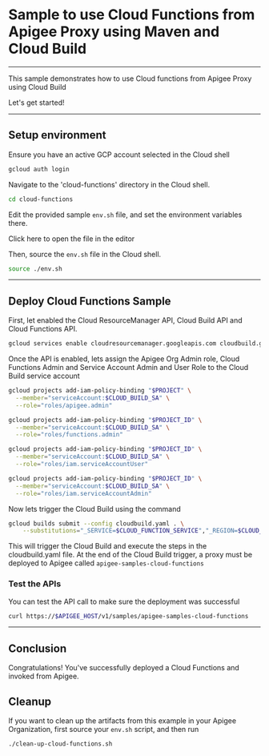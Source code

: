 # Sample to use Cloud Functions from Apigee Proxy using Maven and Cloud Build

---
This sample demonstrates how to use Cloud functions from Apigee Proxy using Cloud Build

Let's get started!

---

## Setup environment

Ensure you have an active GCP account selected in the Cloud shell

```sh
gcloud auth login
```

Navigate to the 'cloud-functions' directory in the Cloud shell.

```sh
cd cloud-functions
```

Edit the provided sample `env.sh` file, and set the environment variables there.

Click <walkthrough-editor-open-file filePath="cloud-functions/env.sh">here</walkthrough-editor-open-file> to open the file in the editor

Then, source the `env.sh` file in the Cloud shell.

```sh
source ./env.sh
```

---

## Deploy Cloud Functions Sample

First, let enabled the Cloud ResourceManager API, Cloud Build API and Cloud Functions API. 

```sh
gcloud services enable cloudresourcemanager.googleapis.com cloudbuild.googleapis.com cloudfunctions.googleapis.com
```

Once the API is enabled, lets assign the Apigee Org Admin role, Cloud Functions Admin and Service Account Admin and User Role to the Cloud Build service account

```sh
gcloud projects add-iam-policy-binding "$PROJECT" \
  --member="serviceAccount:$CLOUD_BUILD_SA" \
  --role="roles/apigee.admin"

gcloud projects add-iam-policy-binding "$PROJECT_ID" \
  --member="serviceAccount:$CLOUD_BUILD_SA" \
  --role="roles/functions.admin"

gcloud projects add-iam-policy-binding "$PROJECT_ID" \
  --member="serviceAccount:$CLOUD_BUILD_SA" \
  --role="roles/iam.serviceAccountUser"

gcloud projects add-iam-policy-binding "$PROJECT_ID" \
  --member="serviceAccount:$CLOUD_BUILD_SA" \
  --role="roles/iam.serviceAccountAdmin"
```

Now lets trigger the Cloud Build using the command

```sh
gcloud builds submit --config cloudbuild.yaml . \
    --substitutions="_SERVICE=$CLOUD_FUNCTION_SERVICE","_REGION=$CLOUD_FUNCTION_REGION","_APIGEE_TEST_ENV=$APIGEE_ENV"
```

This will trigger the Cloud Build and execute the steps in the <walkthrough-editor-open-file filePath="cloud-functions/cloudbuild.yaml">cloudbuild.yaml</walkthrough-editor-open-file> file. At the end of the Cloud Build trigger, a proxy must be deployed to Apigee called `apigee-samples-cloud-functions`


### Test the APIs

You can test the API call to make sure the deployment was successful

```sh
curl https://$APIGEE_HOST/v1/samples/apigee-samples-cloud-functions
```

---
## Conclusion

<walkthrough-conclusion-trophy></walkthrough-conclusion-trophy>

Congratulations! You've successfully deployed a Cloud Functions and invoked from Apigee.

<walkthrough-inline-feedback></walkthrough-inline-feedback>

## Cleanup

If you want to clean up the artifacts from this example in your Apigee Organization, first source your `env.sh` script, and then run

```bash
./clean-up-cloud-functions.sh
```
